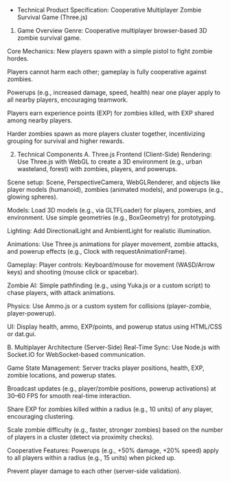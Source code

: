 - Technical Product Specification: Cooperative Multiplayer Zombie Survival Game (Three.js)
1. Game Overview
Genre: Cooperative multiplayer browser-based 3D zombie survival game.

Core Mechanics:
New players spawn with a simple pistol to fight zombie hordes.

Players cannot harm each other; gameplay is fully cooperative against zombies.

Powerups (e.g., increased damage, speed, health) near one player apply to all nearby players, encouraging teamwork.

Players earn experience points (EXP) for zombies killed, with EXP shared among nearby players.

Harder zombies spawn as more players cluster together, incentivizing grouping for survival and higher rewards.

2. Technical Components
A. Three.js Frontend (Client-Side)
Rendering:
Use Three.js with WebGL to create a 3D environment (e.g., urban wasteland, forest) with zombies, players, and powerups.

Scene setup: Scene, PerspectiveCamera, WebGLRenderer, and objects like player models (humanoid), zombies (animated models), and powerups (e.g., glowing spheres).

Models: Load 3D models (e.g., via GLTFLoader) for players, zombies, and environment. Use simple geometries (e.g., BoxGeometry) for prototyping.

Lighting: Add DirectionalLight and AmbientLight for realistic illumination.

Animations: Use Three.js animations for player movement, zombie attacks, and powerup effects (e.g., Clock with requestAnimationFrame).

Gameplay:
Player controls: Keyboard/mouse for movement (WASD/Arrow keys) and shooting (mouse click or spacebar).

Zombie AI: Simple pathfinding (e.g., using Yuka.js or a custom script) to chase players, with attack animations.

Physics: Use Ammo.js or a custom system for collisions (player-zombie, player-powerup).

UI: Display health, ammo, EXP/points, and powerup status using HTML/CSS or dat.gui.

B. Multiplayer Architecture (Server-Side)
Real-Time Sync: Use Node.js with Socket.IO for WebSocket-based communication.

Game State Management:
Server tracks player positions, health, EXP, zombie locations, and powerup states.

Broadcast updates (e.g., player/zombie positions, powerup activations) at 30–60 FPS for smooth real-time interaction.

Share EXP for zombies killed within a radius (e.g., 10 units) of any player, encouraging clustering.

Scale zombie difficulty (e.g., faster, stronger zombies) based on the number of players in a cluster (detect via proximity checks).

Cooperative Features:
Powerups (e.g., +50% damage, +20% speed) apply to all players within a radius (e.g., 15 units) when picked up.

Prevent player damage to each other (server-side validation).